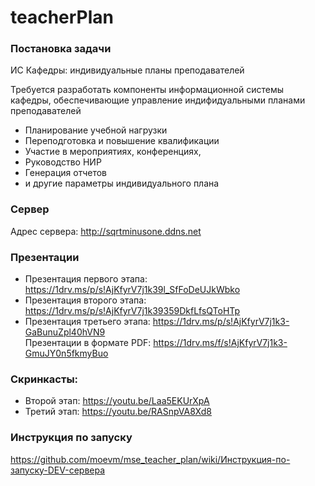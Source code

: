 # teacherPlan
### Постановка задачи
ИС Кафедры: индивидуальные планы преподавателей

Требуется разработать компоненты информационной системы кафедры, обеспечивающие управление индифидуальными планами преподавателей

*  Планирование учебной нагрузки
*  Переподготовка и повышение квалификации
*  Участие в мероприятиях, конференциях,
*  Руководство НИР
*  Генерация отчетов
*  и другие параметры индивидуального плана

### Сервер
Адрес сервера: http://sqrtminusone.ddns.net

### Презентации
*  Презентация первого этапа: https://1drv.ms/p/s!AjKfyrV7j1k39l_SfFoDeUJkWbko
*  Презентация второго этапа: https://1drv.ms/p/s!AjKfyrV7j1k39359DkfLfsQToHTp
*  Презентация третьего этапа: https://1drv.ms/p/s!AjKfyrV7j1k3-GaBunuZpl40hVN9
<br>Презентации в формате PDF: https://1drv.ms/f/s!AjKfyrV7j1k3-GmuJY0n5fkmyBuo

### Скринкасты:
*  Второй этап: https://youtu.be/Laa5EKUrXpA
*  Третий этап: https://youtu.be/RASnpVA8Xd8

### Инструкция по запуску
https://github.com/moevm/mse_teacher_plan/wiki/Инструкция-по-запуску-DEV-сервера
